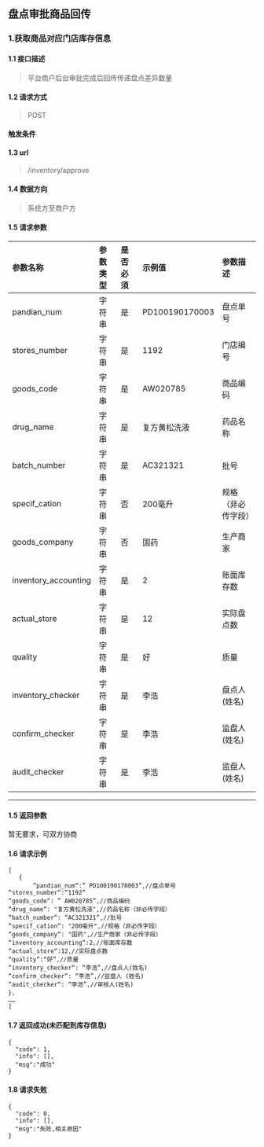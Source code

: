 ## 盘点审批商品回传
### 1.获取商品对应门店库存信息
#### 1.1 接口描述
> 平台商户后台审批完成后回传传递盘点差异数量
#### 1.2 请求方式
> POST
#### 触发条件
#### 1.3 url
> /inventory/approve
#### 1.4 数据方向
> 系统方至商户方
#### 1.5 请求参数
| 参数名称 | 参数类型 | 是否必须 | 示例值 | 参数描述  |
| :---         |     :---      |     :--- | :--- | :--- |
| pandian_num   | 字符串     | 是    | PD100190170003    | 盘点单号 |
| stores_number   | 字符串    | 是    | 1192    | 门店编号 |
| goods_code   | 字符串    | 是    | AW020785    | 商品编码 |
| drug_name   | 字符串    | 是    | 复方黄松洗液    | 药品名称 |
| batch_number   | 字符串    | 是    | AC321321    | 批号 |
| specif_cation   | 字符串    | 否    | 200毫升    | 规格（非必传字段） |
| goods_company   | 字符串    | 否    | 国药    | 生产商家 |
| inventory_accounting   | 字符串    | 是    | 2   | 账面库存数 |
| actual_store   | 字符串    | 是    | 12    | 实际盘点数 |
| quality   | 字符串    | 是    | 好    | 质量 |
| inventory_checker   | 字符串    | 是    | 李浩    | 盘点人(姓名) |
| confirm_checker   | 字符串    | 是    | 李浩    | 监盘人 (姓名) |
| audit_checker   | 字符串    | 是    | 李浩   | 监盘人 (姓名) |
--------------------- 
#### 1.5 返回参数
暂无要求，可双方协商
#### 1.6 请求示例
 ``` 
[
	{
		“pandian_num“:” PD100190170003”,//盘点单号
“stores_number“:“1192”
“goods_code“: ” AW020785”,//商品编码
“drug_name“: "复方黄松洗液",//药品名称（非必传字段）
“batch_number“: “AC321321”,//批号
“specif_cation“: "200毫升",//规格（非必传字段）
“goods_company“: "国药",//生产商家（非必传字段）
“inventory_accounting“:2,//账面库存数
“actual_store“:12,//实际盘点数
“quality“:“好”,//质量
“inventory_checker“: “李浩”,//盘点人(姓名)
“confirm_checker“: “李浩”,//监盘人 (姓名)
“audit_checker“: “李浩”,//审核人(姓名)
}，
……
]
```
#### 1.7 返回成功(未匹配到库存信息)
```
{
  "code": 1,
  "info": [],
  "msg":"成功"
}
```
#### 1.8 请求失败
```
{
  "code": 0,
  "info": [],
  "msg":"失败,相关原因"
}
```

